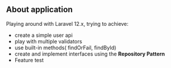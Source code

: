 ## About application

Playing around with Laravel 12.x, trying to achieve: 

- create a simple user api
- play with multiple validators
- use built-in methods( findOrFail, findById)
- create and implement interfaces using the **Repository Pattern**
- Feature test
